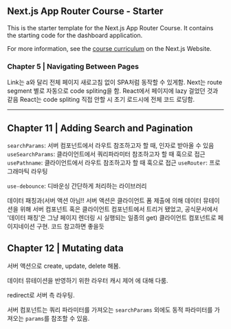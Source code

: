 ## Next.js App Router Course - Starter

This is the starter template for the Next.js App Router Course. It contains the starting code for the dashboard application.

For more information, see the [course curriculum](https://nextjs.org/learn) on the Next.js Website.

### Chapter 5 | Navigating Between Pages

Link는 a와 달리 전체 페이지 새로고침 없이 SPA처럼 동작할 수 있게함.
Next는 route segment 별로 자동으로 code spliting을 함.
React에서 페이지에 lazy 걸었던 것과 같음
React는 code spliting 직접 안할 시 초기 로드시에 전체 코드 로딩함.

---

## Chapter 11 | Adding Search and Pagination

`searchParams`: 서버 컴포넌트에서 라우트 참조하고자 할 때, 인자로 받아올 수 있음
`useSearchParams`: 클라이언트에서 쿼리파라미터 참조하고자 할 때 훅으로 접근
`usePathname`: 클라이언트에서 라우트 참조하고자 할 때 훅으로 접근
`useRouter`: 프로그래마틱 라우팅

`use-debounce`: 디바운싱 간단하게 처리하는 라이브러리

데이터 패칭과(서버 액션 아님!! 서버 액션은 클라이언트 폼 제출에 의해 데이터 뮤테이션을 위해 서버 컴포넌트 혹은 클라이언트 컴포넌트에서 트리거 됐었고, 공식문서에서 '데이터 패칭'은 그냥 페이지 렌더링 시 실행되는 일종의 get) 클라이언트 컴포넌트로 페이지네이션 구현. 코드 참고하면 좋을듯

## Chapter 12 | Mutating data

서버 액션으로 create, update, delete 해봄.

데이터 뮤테이션을 반영하기 위한 라우터 캐시 제어 에 대해 다룸.

redirect로 서버 측 라우팅.

서버 컴포넌트는 쿼리 파라미터를 가져오는 `searchParams` 외에도
동적 파라미터를 가져오는 `params`를 참조할 수 있음.
